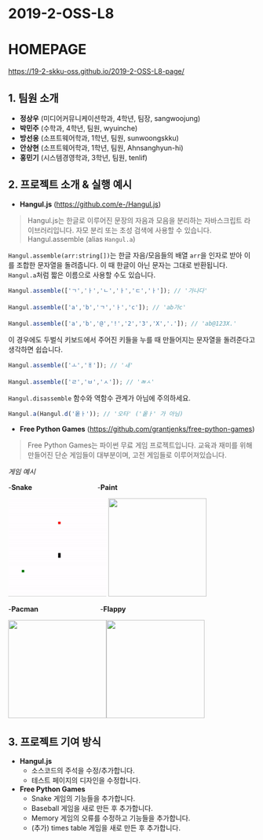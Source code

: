 2019-2-OSS-L8
=================

# HOMEPAGE
https://19-2-skku-oss.github.io/2019-2-OSS-L8-page/

## 1. 팀원 소개
- **정상우** (미디어커뮤니케이션학과, 4학년, 팀장, sangwoojung)
- **박민주** (수학과, 4학년, 팀원, wyuinche)
- **방선웅** (소프트웨어학과, 1학년, 팀원, sunwoongskku) 
- **안상현** (소프트웨어학과, 1학년, 팀원, Ahnsanghyun-hi)
- **홍민기** (시스템경영학과, 3학년, 팀원, tenlif)

## 2. 프로젝트 소개 & 실행 예시 
- **Hangul.js** (https://github.com/e-/Hangul.js)

> Hangul.js는 한글로 이루어진 문장의 자음과 모음을 분리하는 자바스크립트 라이브러리입니다. 자모 분리 또는 초성 검색에 사용할 수 있습니다.
> Hangul.assemble (alias `Hangul.a`)

`Hangul.assemble(arr:string[])`는 한글 자음/모음들의 배열 `arr`을 인자로 받아 이를 조합한 문자열을 돌려줍니다. 이 때 한글이 아닌 문자는 그대로 반환됩니다. `Hangul.a`처럼 짧은 이름으로 사용할 수도 있습니다.

```js
Hangul.assemble(['ㄱ','ㅏ','ㄴ','ㅏ','ㄷ','ㅏ']); // '가나다'

Hangul.assemble(['a','b','ㄱ','ㅏ','c']); // 'ab가c'

Hangul.assemble(['a','b','@','!','2','3','X','.']); // 'ab@123X.'
```

이 경우에도 두벌식 키보드에서 주어진 키들을 누를 때 만들어지는 문자열을 돌려준다고 생각하면 쉽습니다.

```js
Hangul.assemble(['ㅗ','ㅐ']); // 'ㅙ'

Hangul.assemble(['ㄹ','ㅂ','ㅅ']); // 'ㄼㅅ'
```

`Hangul.disassemble` 함수와 역함수 관계가 아님에 주의하세요.

```js
Hangul.a(Hangul.d('옽ㅏ')); // '오타' ('옽ㅏ' 가 아님)
```
- **Free Python Games** (https://github.com/grantjenks/free-python-games)

> Free Python Games는 파이썬 무료 게임 프로젝트입니다. 교육과 재미를 위해 만들어진 단순 게임들이 대부분이며, 고전 게임들로 이루어져있습니다.

*게임 예시*

-**Snake**                   -**Paint** 

<img src="https://github.com/19-2-SKKU-OSS/2019-2-OSS-L8/blob/master/free-python-games-master/docs/_static/Snake__.gif" width="200" height="200"> <img src="http://www.grantjenks.com/docs/freegames/_static/paint.gif" width="200" height="200"> 

-**Pacman**                  -**Flappy**

<img src="http://www.grantjenks.com/docs/freegames/_static/pacman.gif" width="200" height="200"><img src="http://www.grantjenks.com/docs/freegames/_static/flappy.gif" width="200" height="200">


## 3. 프로젝트 기여 방식

- **Hangul.js**
    * 소스코드의 주석을 수정/추가합니다.
    * 테스트 페이지의 디자인을 수정합니다.
- **Free Python Games**
    * Snake 게임의 기능들을 추가합니다.
    * Baseball 게임을 새로 만든 후 추가합니다.
    * Memory 게임의 오류를 수정하고 기능들을 추가합니다.
    * (추가) times table 게임을 새로 만든 후 추가합니다.
